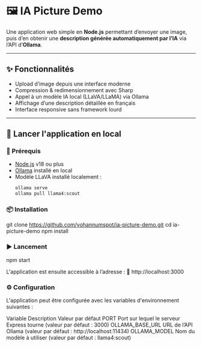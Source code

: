 # 🖼️ IA Picture Demo

Une application web simple en **Node.js** permettant d’envoyer une image, puis d’en obtenir une **description générée automatiquement par l’IA** via l’API d’**Ollama**.

---

## ✨ Fonctionnalités

- Upload d’image depuis une interface moderne
- Compression & redimensionnement avec Sharp
- Appel à un modèle IA local (LLaVA/LLaMA) via Ollama
- Affichage d’une description détaillée en français
- Interface responsive sans framework lourd

---

## 🚀 Lancer l'application en local

### 🔧 Prérequis

- [Node.js](https://nodejs.org/) v18 ou plus
- [Ollama](https://ollama.com/) installé en local
- Modèle LLaVA installé localement :
  ```bash
  ollama serve
  ollama pull llama4:scout

### 📦 Installation
git clone https://github.com/yohannumspot/ia-picture-demo.git
cd ia-picture-demo
npm install

### ▶️ Lancement
npm start

L'application est ensuite accessible à l’adresse :
🔗 http://localhost:3000

### ⚙️ Configuration

L'application peut être configurée avec les variables d'environnement suivantes :

Variable	Description	Valeur par défaut
PORT	Port sur lequel le serveur Express tourne	(valeur par défaut : 3000)
OLLAMA_BASE_URL	URL de l’API Ollama	(valeur par défaut : http://localhost:11434)
OLLAMA_MODEL	Nom du modèle à utiliser	(valeur par défaut : llama4:scout)
